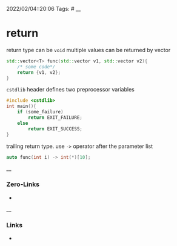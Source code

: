 2022/02/04::20:06
Tags: #
__
# return

return type can be `void`
multiple values can be returned by vector
```c++
std::vector<T> func(std::vector v1, std::vector v2){
	/* some code*/
	return {v1, v2};
}
```

`cstdlib` header defines two preprocessor variables
```c++
#include <cstdlib>
int main(){
	if (some_failure)
		return EXIT_FAILURE;
	else
		return EXIT_SUCCESS;
}
```

trailing return type. use `->` operator after the parameter list
```c++
auto func(int i) -> int(*)[10];
```

__
### Zero-Links
-
__
### Links
-